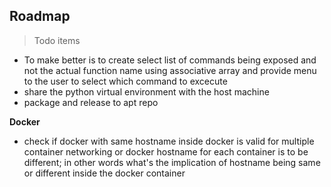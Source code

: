## Roadmap
> Todo items


* To make better is to create select list of commands being exposed and not the actual function name using associative array and provide menu to the user to select which command to excecute
* share the python virtual environment with the host machine
* package and release to apt repo


**Docker**
* check if docker with same hostname inside docker is valid for multiple container networking or docker hostname for each container is to be different; in other words what's the implication of hostname being same or different inside the docker container
